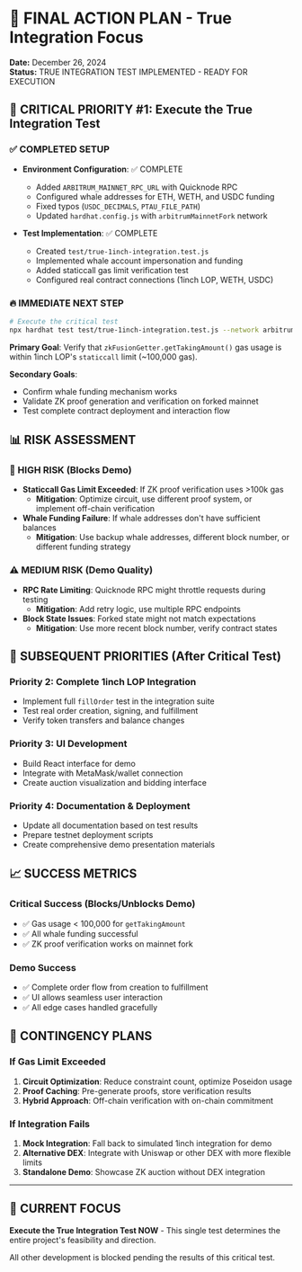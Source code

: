 # 🚨 FINAL ACTION PLAN - True Integration Focus
**Date:** December 26, 2024  
**Status:** TRUE INTEGRATION TEST IMPLEMENTED - READY FOR EXECUTION

## 🎯 CRITICAL PRIORITY #1: Execute the True Integration Test

### ✅ COMPLETED SETUP
- **Environment Configuration**: ✅ COMPLETE
  - Added `ARBITRUM_MAINNET_RPC_URL` with Quicknode RPC
  - Configured whale addresses for ETH, WETH, and USDC funding
  - Fixed typos (`USDC_DECIMALS`, `PTAU_FILE_PATH`)
  - Updated `hardhat.config.js` with `arbitrumMainnetFork` network

- **Test Implementation**: ✅ COMPLETE
  - Created `test/true-1inch-integration.test.js`
  - Implemented whale account impersonation and funding
  - Added staticcall gas limit verification test
  - Configured real contract connections (1inch LOP, WETH, USDC)

### 🔥 IMMEDIATE NEXT STEP
```bash
# Execute the critical test
npx hardhat test test/true-1inch-integration.test.js --network arbitrumMainnetFork
```

**Primary Goal**: Verify that `zkFusionGetter.getTakingAmount()` gas usage is within 1inch LOP's `staticcall` limit (~100,000 gas).

**Secondary Goals**:
- Confirm whale funding mechanism works
- Validate ZK proof generation and verification on forked mainnet
- Test complete contract deployment and interaction flow

## 📊 RISK ASSESSMENT

### 🚨 HIGH RISK (Blocks Demo)
- **Staticcall Gas Limit Exceeded**: If ZK proof verification uses >100k gas
  - **Mitigation**: Optimize circuit, use different proof system, or implement off-chain verification
- **Whale Funding Failure**: If whale addresses don't have sufficient balances
  - **Mitigation**: Use backup whale addresses, different block number, or different funding strategy

### ⚠️ MEDIUM RISK (Demo Quality)
- **RPC Rate Limiting**: Quicknode RPC might throttle requests during testing
  - **Mitigation**: Add retry logic, use multiple RPC endpoints
- **Block State Issues**: Forked state might not match expectations
  - **Mitigation**: Use more recent block number, verify contract states

## 🎯 SUBSEQUENT PRIORITIES (After Critical Test)

### Priority 2: Complete 1inch LOP Integration
- Implement full `fillOrder` test in the integration suite
- Test real order creation, signing, and fulfillment
- Verify token transfers and balance changes

### Priority 3: UI Development
- Build React interface for demo
- Integrate with MetaMask/wallet connection
- Create auction visualization and bidding interface

### Priority 4: Documentation & Deployment
- Update all documentation based on test results
- Prepare testnet deployment scripts
- Create comprehensive demo presentation materials

## 📈 SUCCESS METRICS

### Critical Success (Blocks/Unblocks Demo)
- ✅ Gas usage < 100,000 for `getTakingAmount`
- ✅ All whale funding successful
- ✅ ZK proof verification works on mainnet fork

### Demo Success
- ✅ Complete order flow from creation to fulfillment
- ✅ UI allows seamless user interaction
- ✅ All edge cases handled gracefully

## 🔄 CONTINGENCY PLANS

### If Gas Limit Exceeded
1. **Circuit Optimization**: Reduce constraint count, optimize Poseidon usage
2. **Proof Caching**: Pre-generate proofs, store verification results
3. **Hybrid Approach**: Off-chain verification with on-chain commitment

### If Integration Fails
1. **Mock Integration**: Fall back to simulated 1inch integration for demo
2. **Alternative DEX**: Integrate with Uniswap or other DEX with more flexible limits
3. **Standalone Demo**: Showcase ZK auction without DEX integration

---

## 🎯 CURRENT FOCUS
**Execute the True Integration Test NOW** - This single test determines the entire project's feasibility and direction.

All other development is blocked pending the results of this critical test. 